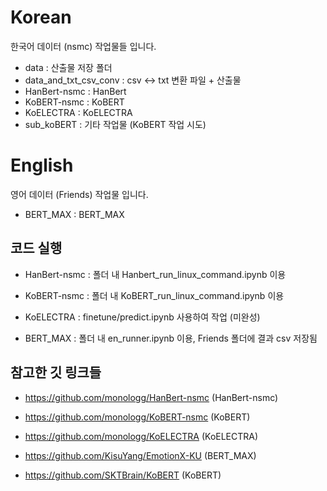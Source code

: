 # Korean

한국어 데이터 (nsmc) 작업물들 입니다.

- data :  산출물 저장 폴더
- data_and_txt_csv_conv : csv <-> txt 변환 파일 + 산출물
- HanBert-nsmc : HanBert
- KoBERT-nsmc : KoBERT
- KoELECTRA : KoELECTRA
- sub_koBERT : 기타 작업물 (KoBERT 작업 시도)

# English
영어 데이터 (Friends) 작업물 입니다.

- BERT_MAX : BERT_MAX

## 코드 실행

- HanBert-nsmc : 폴더 내 Hanbert_run_linux_command.ipynb 이용

- KoBERT-nsmc : 폴더 내 KoBERT_run_linux_command.ipynb 이용

- KoELECTRA : finetune/predict.ipynb 사용하여 작업 (미완성)

- BERT_MAX : 폴더 내 en_runner.ipynb 이용, Friends 폴더에 결과 csv 저장됨


## 참고한 깃 링크들

- https://github.com/monologg/HanBert-nsmc (HanBert-nsmc)
- https://github.com/monologg/KoBERT-nsmc (KoBERT)
- https://github.com/monologg/KoELECTRA (KoELECTRA)

- https://github.com/KisuYang/EmotionX-KU (BERT_MAX)

- https://github.com/SKTBrain/KoBERT (KoBERT)